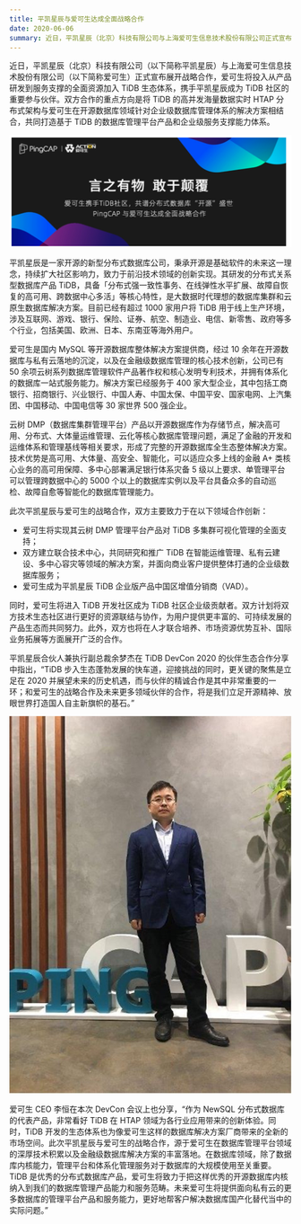 ```yaml
---
title: 平凯星辰与爱可生达成全面战略合作
date: 2020-06-06
summary: 近日，平凯星辰（北京）科技有限公司与上海爱可生信息技术股份有限公司正式宣布展开战略合作，爱可生将投入从产品研发到服务支撑的全面资源加入 TiDB 生态体系，携手平凯星辰成为 TiDB 社区的重要参与伙伴。
---
```


近日，平凯星辰（北京）科技有限公司（以下简称平凯星辰）与上海爱可生信息技术股份有限公司（以下简称爱可生）正式宣布展开战略合作，爱可生将投入从产品研发到服务支撑的全面资源加入 TiDB 生态体系，携手平凯星辰成为 TiDB 社区的重要参与伙伴。双方合作的重点方向是将 TiDB 的高并发海量数据实时 HTAP 分布式架构与爱可生在开源数据库领域针对企业级数据库管理体系的解决方案相结合，共同打造基于 TiDB 的数据库管理平台产品和企业级服务支撑能力体系。 

![1](media/strategic-cooperation-with-action/1.png) 

平凯星辰是一家开源的新型分布式数据库公司，秉承开源是基础软件的未来这一理念，持续扩大社区影响力，致力于前沿技术领域的创新实现。其研发的分布式关系型数据库产品 TiDB，具备「分布式强一致性事务、在线弹性水平扩展、故障自恢复的高可用、跨数据中心多活」等核心特性，是大数据时代理想的数据库集群和云原生数据库解决方案。目前已经有超过 1000 家用户将 TiDB 用于线上生产环境，涉及互联网、游戏、银行、保险、证券、航空、制造业、电信、新零售、政府等多个行业，包括美国、欧洲、日本、东南亚等海外用户。  

爱可生是国内 MySQL 等开源数据库整体解决方案提供商，经过 10 余年在开源数据库与私有云落地的沉淀，以及在金融级数据库管理的核心技术创新，公司已有 50 余项云树系列数据库管理软件产品著作权和核心发明专利技术，并拥有体系化的数据库一站式服务能力。解决方案已经服务于 400 家大型企业，其中包括工商银行、招商银行、兴业银行、中国人寿、中国太保、中国平安、国家电网、上汽集团、中国移动、中国电信等 30 家世界 500 强企业。

云树 DMP（数据库集群管理平台）产品以开源数据库作为存储节点，解决高可用、分布式、大体量运维管理、云化等核心数据库管理问题，满足了金融的开发和运维体系和管理基线等相关要求，形成了完整的开源数据库全生态整体解决方案。技术优势是高可用、大体量、高安全、智能化，可以适应众多上线的金融 A+ 类核心业务的高可用保障、多中心部署满足银行体系灾备 5 级以上要求、单管理平台可以管理跨数据中心的 5000 个以上的数据库实例以及平台具备众多的自动巡检、故障自愈等智能化的数据库管理能力。

此次平凯星辰与爱可生的战略合作，双方主要致力于在以下领域合作创新：

- 爱可生将实现其云树 DMP 管理平台产品对 TiDB 多集群可视化管理的全面支持；
- 双方建立联合技术中心，共同研究和推广 TiDB 在智能运维管理、私有云建设、多中心容灾等领域的解决方案，并面向商业客户提供整体打通的企业级数据库服务；
- 爱可生成为平凯星辰 TiDB 企业版产品中国区增值分销商（VAD）。

同时，爱可生将进入 TiDB 开发社区成为 TiDB 社区企业级贡献者。双方计划将双方技术生态社区进行更好的资源联结与协作，为用户提供更丰富的、可持续发展的产品生态而共同努力。此外，双方也将在人才联合培养、市场资源优势互补、国际业务拓展等方面展开广泛的合作。

平凯星辰合伙人兼执行副总裁余梦杰在 TiDB DevCon 2020 的伙伴生态合作分享中指出，“TiDB 步入生态蓬勃发展的快车道，迎接挑战的同时，更关键的聚焦是立足在 2020 并展望未来的历史机遇，而与伙伴的精诚合作是其中非常重要的一环；和爱可生的战略合作及未来更多领域伙伴的合作，将是我们立足开源精神、放眼世界打造国人自主新旗帜的基石。”  

![2](media/strategic-cooperation-with-action/2.jpg) 

爱可生 CEO 李恒在本次 DevCon 会议上也分享，“作为 NewSQL 分布式数据库的代表产品，非常看好 TiDB 在 HTAP 领域为各行业应用带来的创新体验。同时，TiDB 开发的生态体系也为像爱可生这样的数据库解决方案厂商带来的全新的市场空间。此次平凯星辰与爱可生的战略合作，源于爱可生在数据库管理平台领域的深厚技术积累以及金融级数据库解决方案的丰富落地。在数据库领域，除了数据库内核能力，管理平台和体系化管理服务对于数据库的大规模使用至关重要。TiDB 是优秀的分布式数据库产品，爱可生将致力于把这样优秀的开源数据库内核纳入到我们的数据库管理产品能力和服务范畴。未来爱可生将提供面向私有云的更多数据库的管理平台产品和服务能力，更好地帮客户解决数据库国产化替代当中的实际问题。”
